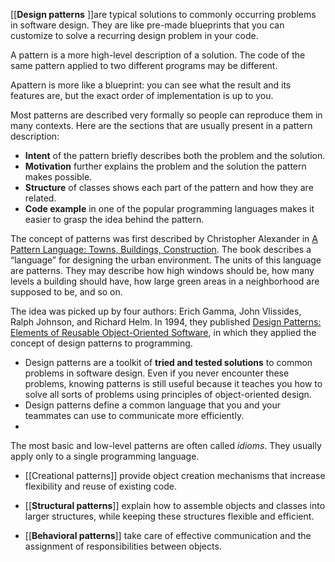 [[**Design patterns** ]]are typical solutions to commonly occurring problems in software design. They are like pre-made blueprints that you can customize to solve a recurring design problem in your code.

A pattern is a more high-level description of a solution. The code of the same pattern applied to two different programs may be different.


Apattern is more like a blueprint: you can see what the result and its features are, but the exact order of implementation is up to you.

Most patterns are described very formally so people can reproduce them in many contexts. Here are the sections that are usually present in a pattern description:

-   **Intent** of the pattern briefly describes both the problem and the solution.
-   **Motivation** further explains the problem and the solution the pattern makes possible.
-   **Structure** of classes shows each part of the pattern and how they are related.
-   **Code example** in one of the popular programming languages makes it easier to grasp the idea behind the pattern.

The concept of patterns was first described by Christopher Alexander in [A Pattern Language: Towns, Buildings, Construction](https://refactoring.guru/pattern-language-book). The book describes a “language” for designing the urban environment. The units of this language are patterns. They may describe how high windows should be, how many levels a building should have, how large green areas in a neighborhood are supposed to be, and so on.

The idea was picked up by four authors: Erich Gamma, John Vlissides, Ralph Johnson, and Richard Helm. In 1994, they published [Design Patterns: Elements of Reusable Object-Oriented Software](https://refactoring.guru/gof-book), in which they applied the concept of design patterns to programming.

-   Design patterns are a toolkit of **tried and tested solutions** to common problems in software design. Even if you never encounter these problems, knowing patterns is still useful because it teaches you how to solve all sorts of problems using principles of object-oriented design.
- Design patterns define a common language that you and your teammates can use to communicate more efficiently.
- 
The most basic and low-level patterns are often called _idioms_. They usually apply only to a single programming language.

-   [[Creational patterns]] provide object creation mechanisms that increase flexibility and reuse of existing code.
    
-   [[**Structural patterns**]] explain how to assemble objects and classes into larger structures, while keeping these structures flexible and efficient.
    
-   [[**Behavioral patterns**]] take care of effective communication and the assignment of responsibilities between objects.